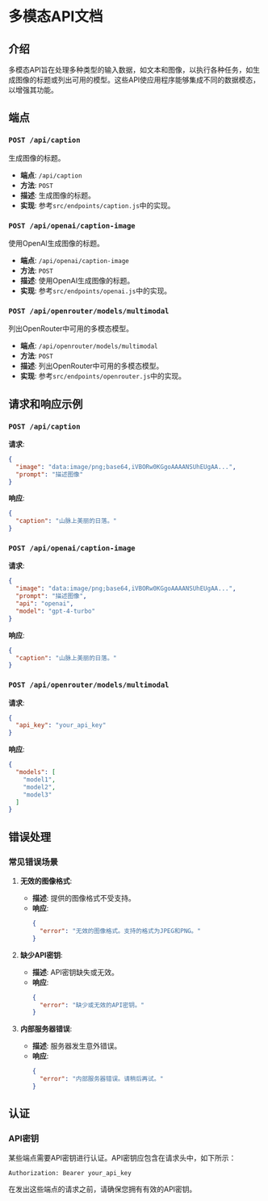 # 多模态API文档

## 介绍

多模态API旨在处理多种类型的输入数据，如文本和图像，以执行各种任务，如生成图像的标题或列出可用的模型。这些API使应用程序能够集成不同的数据模态，以增强其功能。

## 端点

### `POST /api/caption`

生成图像的标题。

- **端点**: `/api/caption`
- **方法**: `POST`
- **描述**: 生成图像的标题。
- **实现**: 参考`src/endpoints/caption.js`中的实现。

### `POST /api/openai/caption-image`

使用OpenAI生成图像的标题。

- **端点**: `/api/openai/caption-image`
- **方法**: `POST`
- **描述**: 使用OpenAI生成图像的标题。
- **实现**: 参考`src/endpoints/openai.js`中的实现。

### `POST /api/openrouter/models/multimodal`

列出OpenRouter中可用的多模态模型。

- **端点**: `/api/openrouter/models/multimodal`
- **方法**: `POST`
- **描述**: 列出OpenRouter中可用的多模态模型。
- **实现**: 参考`src/endpoints/openrouter.js`中的实现。

## 请求和响应示例

### `POST /api/caption`

**请求**:
```json
{
  "image": "data:image/png;base64,iVBORw0KGgoAAAANSUhEUgAA...",
  "prompt": "描述图像"
}
```

**响应**:
```json
{
  "caption": "山脉上美丽的日落。"
}
```

### `POST /api/openai/caption-image`

**请求**:
```json
{
  "image": "data:image/png;base64,iVBORw0KGgoAAAANSUhEUgAA...",
  "prompt": "描述图像",
  "api": "openai",
  "model": "gpt-4-turbo"
}
```

**响应**:
```json
{
  "caption": "山脉上美丽的日落。"
}
```

### `POST /api/openrouter/models/multimodal`

**请求**:
```json
{
  "api_key": "your_api_key"
}
```

**响应**:
```json
{
  "models": [
    "model1",
    "model2",
    "model3"
  ]
}
```

## 错误处理

### 常见错误场景

1. **无效的图像格式**:
   - **描述**: 提供的图像格式不受支持。
   - **响应**:
     ```json
     {
       "error": "无效的图像格式。支持的格式为JPEG和PNG。"
     }
     ```

2. **缺少API密钥**:
   - **描述**: API密钥缺失或无效。
   - **响应**:
     ```json
     {
       "error": "缺少或无效的API密钥。"
     }
     ```

3. **内部服务器错误**:
   - **描述**: 服务器发生意外错误。
   - **响应**:
     ```json
     {
       "error": "内部服务器错误。请稍后再试。"
     }
     ```

## 认证

### API密钥

某些端点需要API密钥进行认证。API密钥应包含在请求头中，如下所示：

```http
Authorization: Bearer your_api_key
```

在发出这些端点的请求之前，请确保您拥有有效的API密钥。
